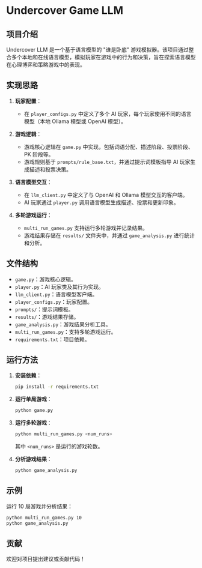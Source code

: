# Undercover Game LLM

## 项目介绍
Undercover LLM 是一个基于语言模型的 "谁是卧底" 游戏模拟器。该项目通过整合多个本地和在线语言模型，模拟玩家在游戏中的行为和决策，旨在探索语言模型在心理博弈和策略游戏中的表现。

## 实现思路
1. **玩家配置**：
   - 在 `player_configs.py` 中定义了多个 AI 玩家，每个玩家使用不同的语言模型（本地 Ollama 模型或 OpenAI 模型）。

2. **游戏逻辑**：
   - 游戏核心逻辑在 `game.py` 中实现，包括词语分配、描述阶段、投票阶段、PK 阶段等。
   - 游戏规则基于 `prompts/rule_base.txt`，并通过提示词模板指导 AI 玩家生成描述和投票决策。

3. **语言模型交互**：
   - 在 `llm_client.py` 中定义了与 OpenAI 和 Ollama 模型交互的客户端。
   - AI 玩家通过 `player.py` 调用语言模型生成描述、投票和更新印象。

4. **多轮游戏运行**：
   - `multi_run_games.py` 支持运行多轮游戏并记录结果。
   - 游戏结果存储在 `results/` 文件夹中，并通过 `game_analysis.py` 进行统计和分析。

## 文件结构
- `game.py`：游戏核心逻辑。
- `player.py`：AI 玩家类及其行为实现。
- `llm_client.py`：语言模型客户端。
- `player_configs.py`：玩家配置。
- `prompts/`：提示词模板。
- `results/`：游戏结果存储。
- `game_analysis.py`：游戏结果分析工具。
- `multi_run_games.py`：支持多轮游戏运行。
- `requirements.txt`：项目依赖。

## 运行方法
1. **安装依赖**：
   ```bash
   pip install -r requirements.txt
   ```

2. **运行单局游戏**：
   ```bash
   python game.py
   ```

3. **运行多轮游戏**：
   ```bash
   python multi_run_games.py <num_runs>
   ```
   其中 `<num_runs>` 是运行的游戏轮数。

4. **分析游戏结果**：
   ```bash
   python game_analysis.py
   ```

## 示例
运行 10 局游戏并分析结果：
```bash
python multi_run_games.py 10
python game_analysis.py
```

## 贡献
欢迎对项目提出建议或贡献代码！
